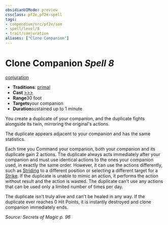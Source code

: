 ```yaml
---
obsidianUIMode: preview
cssclass: pf2e,pf2e-spell
tags:
- compendium/src/pf2e/som
- spell/level/8
- trait/conjuration
aliases: ["Clone Companion"]
---
```

# Clone Companion *Spell 8*   
[conjuration](../../Rules/traits/conjuration.md)  

- **Traditions**: [primal](../../Rules/traits/primal.md)
- **Cast** [>>>](../../Rules/core-rulebook/chapter-9-playing-the-game.md#Actions "Three-Action") 
- **Range**30 foot
- **Targets**your companion
- **Duration**sustained up to 1 minute

You create a duplicate of your companion, and the duplicate fights alongside its twin, mirroring the original's actions.

The duplicate appears adjacent to your companion and has the same statistics.

Each time you Command your companion, both your companion and its duplicate gain 2 actions. The duplicate always acts immediately after your companion and must use identical actions to the ones your companion used, in exactly the same order. However, it can use the actions differently, such as [Striding](../../Rules/actions/stride.md) to a different position or selecting a different target for a [Strike](../../Rules/actions/strike.md). If the duplicate is unable to mimic an action, it performs the action without result and the action is wasted. The duplicate can't use any actions that can be used only a limited number of times per day.

The duplicate isn't truly alive and can't be healed in any way. If the duplicate ever reaches 0 Hit Points, it is instantly destroyed and clone companion immediately ends.

*Source: Secrets of Magic p. 96*